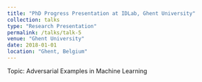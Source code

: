 ```yaml
---
title: "PhD Progress Presentation at IDLab, Ghent University"
collection: talks
type: "Research Presentation"
permalink: /talks/talk-5
venue: "Ghent University"
date: 2018-01-01
location: "Ghent, Belgium"
---
```


Topic: Adversarial Examples in Machine Learning
